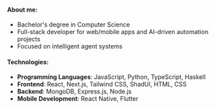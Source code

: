 #### **About me**:
<!-- About Me -->
- Bachelor's degree in Computer Science  
- Full-stack developer for web/mobile apps and AI-driven automation projects  
- Focused on intelligent agent systems  

<!-- Skills -->
#### **Technologies**:
- **Programming Languages**: JavaScript, Python, TypeScript, Haskell
- **Frontend**: React, Next.js, Tailwind CSS, ShadUI, HTML, CSS
- **Backend**: MongoDB, Express.js, Node.js
- **Mobile Development**: React Native, Flutter
